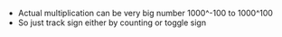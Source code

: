 * Actual multiplication can be very big number 1000^-100 to 1000^100
* So just track sign either by counting or toggle sign